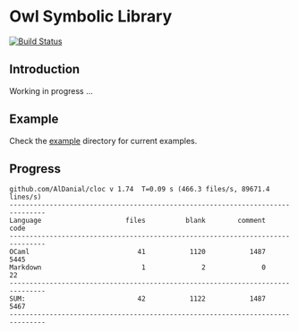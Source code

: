 # Owl Symbolic Library

[![Build Status](https://travis-ci.org/owlbarn/owl_symbolic.svg?branch=master)](https://travis-ci.org/owlbarn/owl_symbolic)

## Introduction

Working in progress ...


## Example 

Check the [example](/example) directory for current examples. 


## Progress

```text
github.com/AlDanial/cloc v 1.74  T=0.09 s (466.3 files/s, 89671.4 lines/s)
-------------------------------------------------------------------------------
Language                     files          blank        comment           code
-------------------------------------------------------------------------------
OCaml                           41           1120           1487           5445
Markdown                         1              2              0             22
-------------------------------------------------------------------------------
SUM:                            42           1122           1487           5467
-------------------------------------------------------------------------------
```